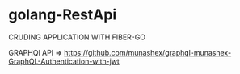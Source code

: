 # golang-RestApi

CRUDING APPLICATION WITH FIBER-GO


GRAPHQl API =>  https://github.com/munashex/graphql-munashex-GraphQL-Authentication-with-jwt
